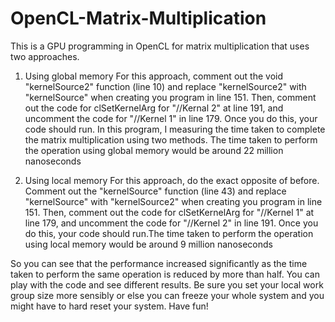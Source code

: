 # OpenCL-Matrix-Multiplication
This is a GPU programming in OpenCL for matrix multiplication that uses two approaches.
1. Using global memory
For this approach, comment out the void "kernelSource2" function (line 10) and replace "kernelSource2" with "kernelSource" when
creating you program in line 151. Then, comment out the code for clSetKernelArg for "//Kernal 2" at line 191, and
uncomment the code for "//Kernel 1" in line 179.
Once you do this, your code should run. In this program, I measuring the time taken to complete the matrix
multiplication using two methods. The time taken to perform the operation using global memory would be
around 22 million nanoseconds

2. Using local memory
For this approach, do the exact opposite of before. Comment out the "kernelSource" function (line 43) and replace "kernelSource" with "kernelSource2" when
creating you program in line 151. Then, comment out the code for clSetKernelArg for "//Kernel 1" at line 179, and
uncomment the code for "//Kernel 2" in line 191.
Once you do this, your code should run.The time taken to perform the operation using local memory would be
around 9 million nanoseconds

So you can see that the performance increased significantly as the time taken to perform the same operation
is reduced by more than half. You can play with the code and see different results. Be sure you set your
local work group size more sensibly or else you can freeze your whole system and you might have to hard
reset your system.
Have fun!
